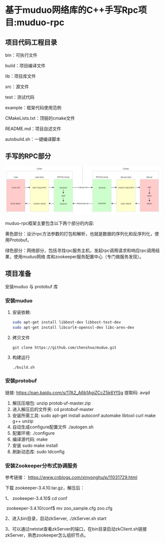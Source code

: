 # 基于muduo网络库的C++手写Rpc项目:muduo-rpc

## 项目代码工程目录  

bin：可执行文件  

build：项目编译文件  

lib：项目库文件  

src：源文件  

test：测试代码  

example：框架代码使用范例  

CMakeLists.txt：顶层的cmake文件  

README.md：项目自述文件  

autobuild.sh：一键编译脚本



## 手写的RPC部分

![RPC通信原理图](./img/RPC通信原理图.png)

 muduo-rpc框架主要包含以下两个部分的内容:

黄色部分：设计rpc方法参数的打包和解析，也就是数据的序列化和反序列化，使用Protobuf。 

绿色部分：网络部分，包括寻找rpc服务主机，发起rpc调用请求和响应rpc调用结果，使用muduo网络 库和zookeeper服务配置中心（专门做服务发现）。

## 项目准备

安装muduo 与 protobuf 库

### 安装muduo

1. 安装依赖:

   ```bash
   sudo apt-get install libbost-dev libbost-test-dev
   sudo apt-get install libcurl4-openssl-dev libc-ares-dev
   ```

2. 拷贝文件

   ```
   git clone https://github.com/chenshuo/muduo.git
   ```

3. 构建运行

   ```bash
   ./build.sh
   ```

### 安装protobuf

链接: https://pan.baidu.com/s/17A2_A6b1AgjZCcZ5k6YfSg 提取码: avqd

1. 解压压缩包: unzip protob·uf-master.zip
2. 进入解压后的文件夹: cd protobuf-master
3. 安装所需工具: sudo apt-get install autoconf automake libtool curl make g++ unzip
4. 自动生成configure配置文件 ./autogen.sh
5. 配置环境: ./configure
6. 编译源代码: make
7. 安装 sudo make install
8. 刷新动态库: sudo ldconfig

### 安装Zookeeper分布式协调服务

参考链接： https://www.cnblogs.com/xinyonghu/p/11031729.html

下载 zookeeper-3.4.10.tar.gz，解压后： 

1、  zookeeper-3.4.10$ cd conf       

​	zookeeper-3.4.10/conf$ mv zoo_sample.cfg zoo.cfg 

2、进入bin目录，启动zkServer, ./zkServer.sh start 

3、可以通过netstat查看zkServer的端口，在bin目录启动zkClient.sh链接zkServer，熟悉zookeeper怎么组织节点。



### 











